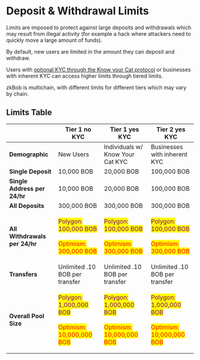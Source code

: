 # Deposit & Withdrawal Limits

Limits are imposed to protect against large deposits and withdrawals which may result from illegal activity (for example a hack where attackers need to quickly move a large amount of funds).&#x20;

By default, new users are limited in the amount they can deposit and withdraw.&#x20;

Users with [optional KYC through the Know your Cat protocol](../zkbob-app/optional-kyc.md) or businesses with inherent KYC can access higher limits through tiered limits.

zkBob is multichain, with different limits for different tiers which may vary by chain.

## Limits Table

|                               | Tier 1 no KYC                                                                                                                                                           | Tier 1 yes KYC                                                                                                                                                          | Tier 2 yes KYC                                                                                                                                                          |
| ----------------------------- | ----------------------------------------------------------------------------------------------------------------------------------------------------------------------- | ----------------------------------------------------------------------------------------------------------------------------------------------------------------------- | ----------------------------------------------------------------------------------------------------------------------------------------------------------------------- |
| **Demographic**               | New Users                                                                                                                                                               | Individuals w/ Know Your Cat KYC                                                                                                                                        | Businesses with inherent KYC                                                                                                                                            |
| **Single Deposit**            | 10,000 BOB                                                                                                                                                              | 20,000 BOB                                                                                                                                                              | 100,000 BOB                                                                                                                                                             |
| **Single Address per 24/hr**  | 10,000 BOB                                                                                                                                                              | 20,000 BOB                                                                                                                                                              | 100,000 BOB                                                                                                                                                             |
| **All Deposits**              | 300,000 BOB                                                                                                                                                             | 300,000 BOB                                                                                                                                                             | 300,000 BOB                                                                                                                                                             |
| **All Withdrawals per 24/hr** | <p><mark style="color:purple;">Polygon:</mark> <br><mark style="color:purple;">100,000 BOB</mark><br><br><mark style="color:red;">Optimism: 300,000 BOB</mark></p>      | <p><mark style="color:purple;">Polygon:</mark> <br><mark style="color:purple;">100,000 BOB</mark><br><br><mark style="color:red;">Optimism: 300,000 BOB</mark></p>      | <p><mark style="color:purple;">Polygon:</mark> <br><mark style="color:purple;">100,000 BOB</mark><br><br><mark style="color:red;">Optimism: 300,000 BOB</mark></p>      |
| **Transfers**                 | Unlimited .10 BOB per transfer                                                                                                                                          | Unlimited .10 BOB per transfer                                                                                                                                          | Unlimited .10 BOB per transfer                                                                                                                                          |
| **Overall Pool Size**         | <p><mark style="color:purple;">Polygon:</mark> <br><mark style="color:purple;">1,000,000 BOB</mark><br><br><mark style="color:red;">Optimism: 10,000,000 BOB</mark></p> | <p><mark style="color:purple;">Polygon:</mark> <br><mark style="color:purple;">1,000,000 BOB</mark><br><br><mark style="color:red;">Optimism: 10,000,000 BOB</mark></p> | <p><mark style="color:purple;">Polygon:</mark> <br><mark style="color:purple;">1,000,000 BOB</mark><br><br><mark style="color:red;">Optimism: 10,000,000 BOB</mark></p> |



